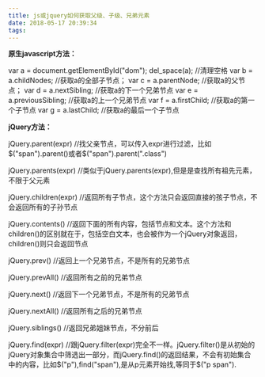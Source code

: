 ```yaml
---
title: js或jquery如何获取父级、子级、兄弟元素
date: 2018-05-17 20:39:34
tags:
---
```



**原生javascript方法：**

var a = document.getElementById("dom");
      del_space(a); //清理空格
      var b = a.childNodes; //获取a的全部子节点；
      var c = a.parentNode; //获取a的父节点；
      var d = a.nextSibling; //获取a的下一个兄弟节点
      var e = a.previousSibling; //获取a的上一个兄弟节点
      var f = a.firstChild; //获取a的第一个子节点
      var g = a.lastChild; //获取a的最后一个子节点



**jQuery方法：**

jQuery.parent(expr) //找父亲节点，可以传入expr进行过滤，比如$("span").parent()或者$("span").parent(".class")

jQuery.parents(expr) //类似于jQuery.parents(expr),但是是查找所有祖先元素，不限于父元素

jQuery.children(expr) //返回所有子节点，这个方法只会返回直接的孩子节点，不会返回所有的子孙节点

jQuery.contents() //返回下面的所有内容，包括节点和文本。这个方法和children()的区别就在于，包括空白文本，也会被作为一个jQuery对象返回，children()则只会返回节点

jQuery.prev() //返回上一个兄弟节点，不是所有的兄弟节点

jQuery.prevAll() //返回所有之前的兄弟节点

jQuery.next() //返回下一个兄弟节点，不是所有的兄弟节点

jQuery.nextAll() //返回所有之后的兄弟节点

jQuery.siblings() //返回兄弟姐妹节点，不分前后

jQuery.find(expr)  //跟jQuery.filter(expr)完全不一样。jQuery.filter()是从初始的jQuery对象集合中筛选出一部分，而jQuery.find()的返回结果，不会有初始集合中的内容，比如$("p"),find("span"),是从p元素开始找,等同于$("p span").